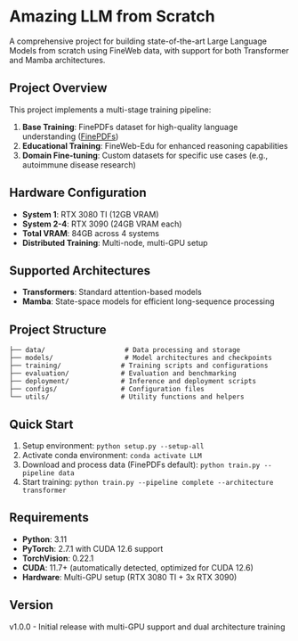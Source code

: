 # Amazing LLM from Scratch

A comprehensive project for building state-of-the-art Large Language Models from scratch using FineWeb data, with support for both Transformer and Mamba architectures.

## Project Overview

This project implements a multi-stage training pipeline:
1. **Base Training**: FinePDFs dataset for high-quality language understanding ([FinePDFs](https://huggingface.co/datasets/HuggingFaceFW/finepdfs))
2. **Educational Training**: FineWeb-Edu for enhanced reasoning capabilities  
3. **Domain Fine-tuning**: Custom datasets for specific use cases (e.g., autoimmune disease research)

## Hardware Configuration

- **System 1**: RTX 3080 TI (12GB VRAM)
- **System 2-4**: RTX 3090 (24GB VRAM each)
- **Total VRAM**: 84GB across 4 systems
- **Distributed Training**: Multi-node, multi-GPU setup

## Supported Architectures

- **Transformers**: Standard attention-based models
- **Mamba**: State-space models for efficient long-sequence processing

## Project Structure

```
├── data/                    # Data processing and storage
├── models/                  # Model architectures and checkpoints
├── training/               # Training scripts and configurations
├── evaluation/             # Evaluation and benchmarking
├── deployment/             # Inference and deployment scripts
├── configs/                # Configuration files
└── utils/                  # Utility functions and helpers
```

## Quick Start

1. Setup environment: `python setup.py --setup-all`
2. Activate conda environment: `conda activate LLM`
3. Download and process data (FinePDFs default): `python train.py --pipeline data`
4. Start training: `python train.py --pipeline complete --architecture transformer`

## Requirements

- **Python**: 3.11
- **PyTorch**: 2.7.1 with CUDA 12.6 support
- **TorchVision**: 0.22.1
- **CUDA**: 11.7+ (automatically detected, optimized for CUDA 12.6)
- **Hardware**: Multi-GPU setup (RTX 3080 TI + 3x RTX 3090)

## Version

v1.0.0 - Initial release with multi-GPU support and dual architecture training